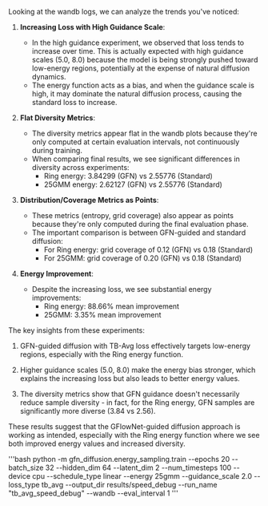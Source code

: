 Looking at the wandb logs, we can analyze the trends you've noticed:

1. **Increasing Loss with High Guidance Scale**:

   - In the high guidance experiment, we observed that loss tends to increase over time. This is actually expected with high guidance scales (5.0, 8.0) because the model is being strongly pushed toward low-energy regions, potentially at the expense of natural diffusion dynamics.
   - The energy function acts as a bias, and when the guidance scale is high, it may dominate the natural diffusion process, causing the standard loss to increase.

2. **Flat Diversity Metrics**:

   - The diversity metrics appear flat in the wandb plots because they're only computed at certain evaluation intervals, not continuously during training.
   - When comparing final results, we see significant differences in diversity across experiments:
     - Ring energy: 3.84299 (GFN) vs 2.55776 (Standard)
     - 25GMM energy: 2.62127 (GFN) vs 2.55776 (Standard)

3. **Distribution/Coverage Metrics as Points**:

   - These metrics (entropy, grid coverage) also appear as points because they're only computed during the final evaluation phase.
   - The important comparison is between GFN-guided and standard diffusion:
     - For Ring energy: grid coverage of 0.12 (GFN) vs 0.18 (Standard)
     - For 25GMM: grid coverage of 0.20 (GFN) vs 0.18 (Standard)

4. **Energy Improvement**:
   - Despite the increasing loss, we see substantial energy improvements:
     - Ring energy: 88.66% mean improvement
     - 25GMM: 3.35% mean improvement

The key insights from these experiments:

1. GFN-guided diffusion with TB-Avg loss effectively targets low-energy regions, especially with the Ring energy function.

2. Higher guidance scales (5.0, 8.0) make the energy bias stronger, which explains the increasing loss but also leads to better energy values.

3. The diversity metrics show that GFN guidance doesn't necessarily reduce sample diversity - in fact, for the Ring energy, GFN samples are significantly more diverse (3.84 vs 2.56).

These results suggest that the GFlowNet-guided diffusion approach is working as intended, especially with the Ring energy function where we see both improved energy values and increased diversity.

'''bash
python -m gfn_diffusion.energy_sampling.train --epochs 20 --batch_size 32 --hidden_dim 64 --latent_dim 2 --num_timesteps 100 --device cpu --schedule_type linear --energy 25gmm --guidance_scale 2.0 --loss_type tb_avg --output_dir results/speed_debug --run_name "tb_avg_speed_debug" --wandb --eval_interval 1
'''
